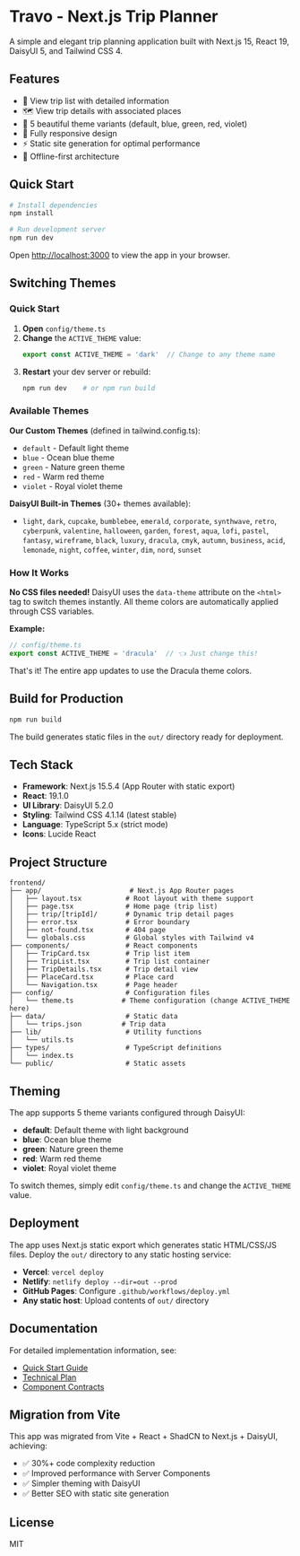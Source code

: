# Travo - Next.js Trip Planner

A simple and elegant trip planning application built with Next.js 15, React 19, DaisyUI 5, and Tailwind CSS 4.

## Features

- 📝 View trip list with detailed information
- 🗺️ View trip details with associated places
- 🎨 5 beautiful theme variants (default, blue, green, red, violet)
- 📱 Fully responsive design
- ⚡ Static site generation for optimal performance
- 🎯 Offline-first architecture

## Quick Start

```bash
# Install dependencies
npm install

# Run development server
npm run dev
```

Open [http://localhost:3000](http://localhost:3000) to view the app in your browser.

## Switching Themes

### Quick Start

1. **Open** `config/theme.ts`
2. **Change** the `ACTIVE_THEME` value:
   ```typescript
   export const ACTIVE_THEME = 'dark'  // Change to any theme name
   ```
3. **Restart** your dev server or rebuild:
   ```bash
   npm run dev    # or npm run build
   ```

### Available Themes

**Our Custom Themes** (defined in tailwind.config.ts):
- `default` - Default light theme
- `blue` - Ocean blue theme
- `green` - Nature green theme
- `red` - Warm red theme
- `violet` - Royal violet theme

**DaisyUI Built-in Themes** (30+ themes available):
- `light`, `dark`, `cupcake`, `bumblebee`, `emerald`, `corporate`, `synthwave`, `retro`, `cyberpunk`, `valentine`, `halloween`, `garden`, `forest`, `aqua`, `lofi`, `pastel`, `fantasy`, `wireframe`, `black`, `luxury`, `dracula`, `cmyk`, `autumn`, `business`, `acid`, `lemonade`, `night`, `coffee`, `winter`, `dim`, `nord`, `sunset`

### How It Works

**No CSS files needed!** DaisyUI uses the `data-theme` attribute on the `<html>` tag to switch themes instantly. All theme colors are automatically applied through CSS variables.

**Example:**
```typescript
// config/theme.ts
export const ACTIVE_THEME = 'dracula'  // 👈 Just change this!
```

That's it! The entire app updates to use the Dracula theme colors.

## Build for Production

```bash
npm run build
```

The build generates static files in the `out/` directory ready for deployment.

## Tech Stack

- **Framework**: Next.js 15.5.4 (App Router with static export)
- **React**: 19.1.0
- **UI Library**: DaisyUI 5.2.0
- **Styling**: Tailwind CSS 4.1.14 (latest stable)
- **Language**: TypeScript 5.x (strict mode)
- **Icons**: Lucide React

## Project Structure

```
frontend/
├── app/                      # Next.js App Router pages
│   ├── layout.tsx           # Root layout with theme support
│   ├── page.tsx             # Home page (trip list)
│   ├── trip/[tripId]/       # Dynamic trip detail pages
│   ├── error.tsx            # Error boundary
│   ├── not-found.tsx        # 404 page
│   └── globals.css          # Global styles with Tailwind v4
├── components/              # React components
│   ├── TripCard.tsx         # Trip list item
│   ├── TripList.tsx         # Trip list container
│   ├── TripDetails.tsx      # Trip detail view
│   ├── PlaceCard.tsx        # Place card
│   └── Navigation.tsx       # Page header
├── config/                  # Configuration files
│   └── theme.ts            # Theme configuration (change ACTIVE_THEME here)
├── data/                    # Static data
│   └── trips.json          # Trip data
├── lib/                     # Utility functions
│   └── utils.ts
├── types/                   # TypeScript definitions
│   └── index.ts
└── public/                  # Static assets
```

## Theming

The app supports 5 theme variants configured through DaisyUI:

- **default**: Default theme with light background
- **blue**: Ocean blue theme
- **green**: Nature green theme
- **red**: Warm red theme
- **violet**: Royal violet theme

To switch themes, simply edit `config/theme.ts` and change the `ACTIVE_THEME` value.

## Deployment

The app uses Next.js static export which generates static HTML/CSS/JS files. Deploy the `out/` directory to any static hosting service:

- **Vercel**: `vercel deploy`
- **Netlify**: `netlify deploy --dir=out --prod`
- **GitHub Pages**: Configure `.github/workflows/deploy.yml`
- **Any static host**: Upload contents of `out/` directory

## Documentation

For detailed implementation information, see:

- [Quick Start Guide](../specs/004-port-app-to/quickstart.md)
- [Technical Plan](../specs/004-port-app-to/plan.md)
- [Component Contracts](../specs/004-port-app-to/contracts/interfaces.md)

## Migration from Vite

This app was migrated from Vite + React + ShadCN to Next.js + DaisyUI, achieving:

- ✅ 30%+ code complexity reduction
- ✅ Improved performance with Server Components
- ✅ Simpler theming with DaisyUI
- ✅ Better SEO with static site generation

## License

MIT
